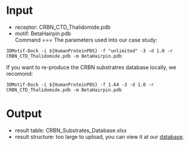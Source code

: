 Input
===
- receptor: CRBN_CTD_Thalidomide.pdb   
- motif: BetaHairpin.pdb   
Command
===
The parameters used into our case study:   
```
3DMotif-Dock -i ${HumanProteinPDS} -f "unlimited" -3 -d 1.0 -r CRBN_CTD_Thalidomide.pdb -m BetaHairpin.pdb 
```
If you want to re-produce the CRBN substratres database locally,  we recomond:   
```
3DMotif-Dock -i ${HumanProteinPDS} -f 1.64 -3 -d 1.0 -r CRBN_CTD_Thalidomide.pdb -m BetaHairpin.pdb 
```

Output
===
- result table: CRBN_Substrates_Database.xlsx  
- result structure: too large to upload, you can view it at our [database](https://bailab.siais.shanghaitech.edu.cn/services/crbn-subslib).



